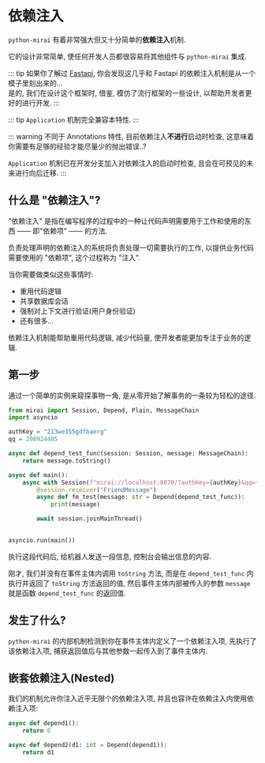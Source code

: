 # 依赖注入

`python-mirai` 有着非常强大但又十分简单的**依赖注入**机制.

它的设计非常简单, 使任何开发人员都很容易将其他组件与 `python-mirai` 集成.

::: tip
如果你了解过 [Fastapi](https://fastapi.tiangolo.com/),
你会发现这几乎和 Fastapi 的依赖注入机制是从一个模子里刻出来的...  
是的, 我们在设计这个框架时, 借鉴, 模仿了流行框架的一些设计,
以帮助开发者更好的进行开发.
:::

::: tip
`Application` 机制完全兼容本特性.
:::

::: warning
不同于 Annotations 特性, 目前依赖注入**不进行**启动时检查,
这意味着你需要有足够的经验才能尽量少的抛出错误..?

`Application` 机制已在开发分支加入对依赖注入的启动时检查,
且会在可预见的未来进行向后迁移.
:::

## 什么是 "依赖注入"?
"依赖注入" 是指在编写程序的过程中的一种让代码声明需要用于工作和使用的东西 —— 即"依赖项" —— 的方法.

负责处理声明的依赖注入的系统将负责处理一切需要执行的工作, 以提供业务代码需要使用的 "依赖项",
这个过程称为 "注入".

当你需要做类似这些事情时:
 - 重用代码逻辑
 - 共享数据库会话
 - 强制对上下文进行验证(用户身份验证)
 - 还有很多...

依赖注入机制能帮助重用代码逻辑, 减少代码量, 使开发者能更加专注于业务的逻辑.

## 第一步
通过一个简单的实例来窥探事物一角, 是从零开始了解事务的一条较为轻松的途径.

``` python
from mirai import Session, Depend, Plain, MessageChain
import asyncio

authKey = "213we355gdfbaerg"
qq = 208924405

async def depend_test_func(session: Session, message: MessageChain):
    return message.toString()

async def main():
    async with Session(f"mirai://localhost:8070/?authKey={authKey}&qq={qq}") as session:
        @session.receiver("FriendMessage")
        async def fm_test(message: str = Depend(depend_test_func)):
            print(message)

        await session.joinMainThread()
        

asyncio.run(main())
```

执行这段代码后, 给机器人发送一段信息, 控制台会输出信息的内容.

刚才, 我们并没有在事件主体内调用 `toString` 方法, 而是在 `depend_test_func`
内执行并返回了 `toString` 方法返回的值, 然后事件主体内部被传入的参数 `message` 就是函数
`depend_test_func` 的返回值.

## 发生了什么?
`python-mirai` 的内部机制检测到你在事件主体内定义了一个依赖注入项, 先执行了该依赖注入项,
捕获返回值后与其他参数一起传入到了事件主体内.

## 嵌套依赖注入(Nested)
我们的机制允许你注入近乎无限个的依赖注入项, 并且也容许在依赖注入内使用依赖注入项:

``` python
async def depend1():
    return 0

async def depend2(d1: int = Depend(depend1)):
    return d1
```

